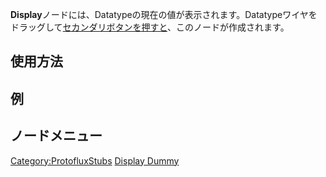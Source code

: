 <languages></languages>

**Display**ノードには、Datatypeの現在の値が表示されます。Datatypeワイヤをドラッグして[セカンダリボタンを押すと](Basic_Controls/ja "wikilink")、このノードが作成されます。

## 使用方法

## 例

## ノードメニュー

[Category:ProtofluxStubs](Category:ProtofluxStubs "wikilink") [Display
Dummy](Category:Protoflux{{#translation:}} "wikilink")